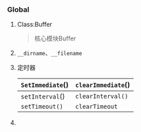 ### Global

1. Class:Buffer  

   > 核心模块Buffer

2. `__dirname`、`__filename`

3. 定时器

   | `SetImmediate`() | `clearImmediate`() |
   | :--------------- | :----------------- |
   | `setInterval`()  | `clearInterval()`  |
   | `setTimeout()`   | `clearTimeout`     |

4. 